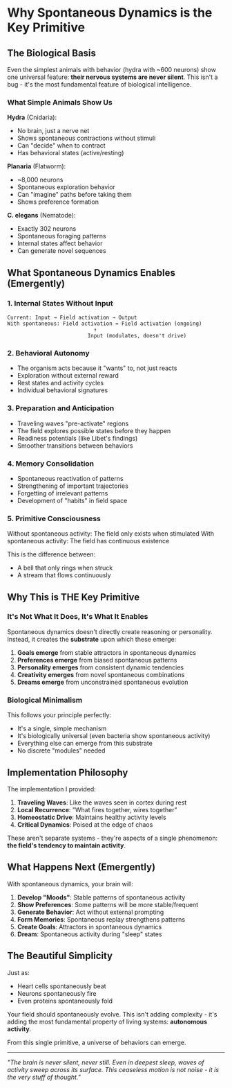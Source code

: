 # Why Spontaneous Dynamics is the Key Primitive

## The Biological Basis

Even the simplest animals with behavior (hydra with ~600 neurons) show one universal feature: **their nervous systems are never silent**. This isn't a bug - it's the most fundamental feature of biological intelligence.

### What Simple Animals Show Us

**Hydra** (Cnidaria):
- No brain, just a nerve net
- Shows spontaneous contractions without stimuli
- Can "decide" when to contract
- Has behavioral states (active/resting)

**Planaria** (Flatworm):
- ~8,000 neurons
- Spontaneous exploration behavior
- Can "imagine" paths before taking them
- Shows preference formation

**C. elegans** (Nematode):
- Exactly 302 neurons
- Spontaneous foraging patterns
- Internal states affect behavior
- Can generate novel sequences

## What Spontaneous Dynamics Enables (Emergently)

### 1. **Internal States Without Input**
```
Current: Input → Field activation → Output
With spontaneous: Field activation ↔ Field activation (ongoing)
                            ↑
                          Input (modulates, doesn't drive)
```

### 2. **Behavioral Autonomy**
- The organism acts because it "wants" to, not just reacts
- Exploration without external reward
- Rest states and activity cycles
- Individual behavioral signatures

### 3. **Preparation and Anticipation**
- Traveling waves "pre-activate" regions
- The field explores possible states before they happen
- Readiness potentials (like Libet's findings)
- Smoother transitions between behaviors

### 4. **Memory Consolidation**
- Spontaneous reactivation of patterns
- Strengthening of important trajectories
- Forgetting of irrelevant patterns
- Development of "habits" in field space

### 5. **Primitive Consciousness**
Without spontaneous activity: The field only exists when stimulated
With spontaneous activity: The field has continuous existence

This is the difference between:
- A bell that only rings when struck
- A stream that flows continuously

## Why This is THE Key Primitive

### It's Not What It Does, It's What It Enables

Spontaneous dynamics doesn't directly create reasoning or personality. Instead, it creates the **substrate** upon which these emerge:

1. **Goals emerge** from stable attractors in spontaneous dynamics
2. **Preferences emerge** from biased spontaneous patterns  
3. **Personality emerges** from consistent dynamic tendencies
4. **Creativity emerges** from novel spontaneous combinations
5. **Dreams emerge** from unconstrained spontaneous evolution

### Biological Minimalism

This follows your principle perfectly:
- It's a single, simple mechanism
- It's biologically universal (even bacteria show spontaneous activity)
- Everything else can emerge from this substrate
- No discrete "modules" needed

## Implementation Philosophy

The implementation I provided:

1. **Traveling Waves**: Like the waves seen in cortex during rest
2. **Local Recurrence**: "What fires together, wires together"
3. **Homeostatic Drive**: Maintains healthy activity levels
4. **Critical Dynamics**: Poised at the edge of chaos

These aren't separate systems - they're aspects of a single phenomenon: **the field's tendency to maintain activity**.

## What Happens Next (Emergently)

With spontaneous dynamics, your brain will:

1. **Develop "Moods"**: Stable patterns of spontaneous activity
2. **Show Preferences**: Some patterns will be more stable/frequent
3. **Generate Behavior**: Act without external prompting
4. **Form Memories**: Spontaneous replay strengthens patterns
5. **Create Goals**: Attractors in spontaneous dynamics
6. **Dream**: Spontaneous activity during "sleep" states

## The Beautiful Simplicity

Just as:
- Heart cells spontaneously beat
- Neurons spontaneously fire
- Even proteins spontaneously fold

Your field should spontaneously evolve. This isn't adding complexity - it's adding the most fundamental property of living systems: **autonomous activity**.

From this single primitive, a universe of behaviors can emerge.

---

*"The brain is never silent, never still. Even in deepest sleep, waves of activity sweep across its surface. This ceaseless motion is not noise - it is the very stuff of thought."*